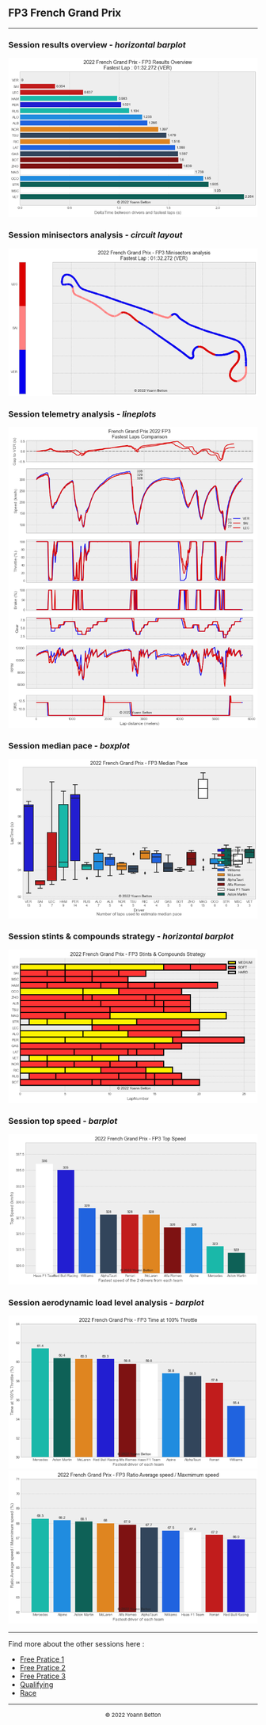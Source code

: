 ## FP3 French Grand Prix

---

### Session results overview - *horizontal barplot*

<img src="/output/2022-07-24_French_Grand_Prix/fp3_results_overview_white.png?raw=true"/>

### Session minisectors analysis - *circuit layout*

<img src="/output/2022-07-24_French_Grand_Prix/fp3_minisectors_analysis_white.png?raw=true"/>

### Session telemetry analysis - *lineplots*

<img src="/output/2022-07-24_French_Grand_Prix/fp3_telemetry_analysis_white.png?raw=true"/>

### Session median pace - *boxplot*

<img src="/output/2022-07-24_French_Grand_Prix/fp3_median_pace_white.png?raw=true"/>

### Session stints & compounds strategy - *horizontal barplot*

<img src="/output/2022-07-24_French_Grand_Prix/fp3_stints_compounds_stategy_white.png?raw=true"/>

### Session top speed - *barplot*

<img src="/output/2022-07-24_French_Grand_Prix/topspeed_fp3_white.png?raw=true"/>

### Session aerodynamic load level analysis - *barplot*

<img src="/output/2022-07-24_French_Grand_Prix/fp3_maximum_throttle_white.png?raw=true"/>

<img src="/output/2022-07-24_French_Grand_Prix/fp3_speed_ratio_white.png?raw=true"/>

--- 

Find more about the other sessions here :
  - [Free Pratice 1](/page/FP1/2022-07-24_French_Grand_Prix)  
  - [Free Pratice 2](/page/FP2/2022-07-24_French_Grand_Prix) 
  - [Free Pratice 3](/page/FP3/2022-07-24_French_Grand_Prix)
  - [Qualifying](/page/Qualifying/2022-07-24_French_Grand_Prix) 
  - [Race](/page/Race/2022-07-24_French_Grand_Prix)

---

<div style="text-align: center">
  <p style="font-size:11px">&copy; 2022 Yoann Betton</p>
</div>

<!-- ---

<p style="font-size:11px">Page generated from <a href="https://github.com/yoannbtn/yoannbtn.github.io">github.com/yoannbtn</a>.</p> -->